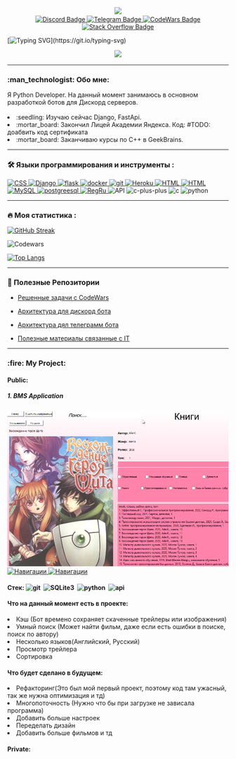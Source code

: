 <div id="header" align="center"">
  <img src="https://cdn.discordapp.com/avatars/573078029052674058/a_a0da2e0b173dc7f6ad558d42832fd398.gif" width="128"/>
</div>

<div id="badges" align="center">
  <a href="https://discordapp.com/users/573078029052674058/">
    <img src="https://img.shields.io/badge/Discord-black?style=for-the-badge&logo=discord&logoColor=blue" alt="Discord Badge"/>
  </a>
  <a href="https://t.me/Zi_ddd_d">
    <img src="https://img.shields.io/badge/Telegram-black?style=for-the-badge&logo=telegram&logoColor=white" alt="Telegram Badge"/>
  </a>
  <a href="https://www.codewars.com/users/zloiben">
      <img src="https://img.shields.io/badge/codewars-black?style=for-the-badge&logo=Codewars&logoColor=brown" alt="CodeWars Badge"/>
  </a>
  <a href="https://stackoverflow.com/users/20501135/zloiben">
      <img src="https://img.shields.io/badge/Stack Overflow-black?style=for-the-badge&logo=Stack Overflow&logoColor=orange" alt="Stack Overflow Badge"/>
  </a>
</div>

[![Typing SVG](https://readme-typing-svg.herokuapp.com?width=450&lines=Всем+привет.+Я+Даниил,+а+это+мое+резюме!)](https://git.io/typing-svg)


<div align="center">
  <img src="https://cdn.discordapp.com/banners/573078029052674058/a_777d5b08e15445e718c6ab8a6b8e8ce5.gif?size=1024"/>
</div>

---

<div id="about me">
  <div id="title">
    <h3> :man_technologist: Обо мне:</h3>
  </div>
  <div id="info">
    <div id="main">
      Я Python Developer. На данный момент занимаюсь в основном разработкой ботов для Дискорд серверов.
    </div>
    </br>
    <div id="addition">
      <li>:seedling: Изучаю сейчас Django, FastApi.</li>
      <li>:mortar_board: Закончил Лицей Академии Яндекса. Код: #TODO: доабвить код сертификата</li>
      <li>:mortar_board: Заканчиваю курсы по C++ в GeekBrains.</li>
    </div>
  </div>
</div>

---
                                                                                                                   
### :hammer_and_wrench: Языки программирования и инструменты :
<div>
  <a href="http://htmlbook.ru/css3">
    <img src="https://img.shields.io/badge/CSS3-black?style=for-the-badge&logo=CSS3&logoColor=blue" alt="CSS"/>
  </a>
  <a href="https://www.djangoproject.com/">
    <img src="https://img.shields.io/badge/Django-black?style=for-the-badge&logo=Django&logoColor=green" alt="Django"/>
  </a>
  <a href="https://flask.palletsprojects.com/en/latest/">
    <img src="https://img.shields.io/badge/flask-black?style=for-the-badge&logo=flask&logoColor=dark" alt="flask"/>
  </a>
  <a href="https://www.docker.com/">
    <img src="https://img.shields.io/badge/docker-black?style=for-the-badge&logo=docker&logoColor=blue" alt="docker"/>
  </a>
  <a href="https://git-scm.com/">
    <img src="https://img.shields.io/badge/git-black?style=for-the-badge&logo=git&logoColor=red" alt="git"/>
  </a>
  <a href="https://dashboard.heroku.com/">
    <img src="https://img.shields.io/badge/Heroku-black?style=for-the-badge&logo=Heroku&logoColor=purple" alt="Heroku"/>
  </a>
  <a href="http://htmlbook.ru/html">
    <img src="https://img.shields.io/badge/HTML5-black?style=for-the-badge&logo=HTML5&logoColor=orange" alt="HTML"/>
  </a>
  <a href="https://www.sqlite.org/index.html">
    <img src="https://img.shields.io/badge/SQLite-black?style=for-the-badge&logo=SQLite&logoColor=white" alt="HTML"/>
  </a>
  <a href="https://www.mysql.com/">
    <img src="https://img.shields.io/badge/MySQL-black?style=for-the-badge&logo=mysql&logoColor=blue" alt="MySQL"/>
  </a>
  <a href="https://www.postgresql.org/">
    <img src="https://img.shields.io/badge/Postgreesql-black?style=for-the-badge&logo=PostgreSQL&logoColor=blue" alt="postgreesql"/>
  </a>
  <a href="https://www.reg.ru/">
    <img src="https://img.shields.io/badge/Reg.Ru-black?style=for-the-badge&logo=Databricks&logoColor=blue" alt="RegRu"/>
  </a>
  <a>
    <img src="https://img.shields.io/badge/API-black?style=for-the-badge&logo=Strapi&logoColor=blue" alt="API"/>
  </a>
  <a>
    <img src="https://img.shields.io/badge/C++-black?style=for-the-badge&logo=C&logoColor=blue" alt="c-plus-plus"/>
  </a>
  <a>
    <img src="https://img.shields.io/badge/C-black?style=for-the-badge&logo=C&logoColor=blue" alt="c"/>
  </a>
  <a>
    <img src="https://img.shields.io/badge/python-black?style=for-the-badge&logo=python&logoColor=yellow" alt="python"/>
  </a>
</div>
 
---

### :fire: Моя статистика :
  
[![GitHub Streak](http://github-readme-streak-stats.herokuapp.com?user=Zloiben&theme=tokyonight&hide_border=true&locale=ru&date_format=M%20j%5B%2C%20Y%5D)](https://git.io/streak-stats)

![Codewars](https://github.r2v.ch/codewars?user=zloiben&name=true&top_languages=true&stroke=%23b362ff&theme=purple_dark)

[![Top Langs](https://github-readme-stats.vercel.app/api/top-langs/?username=Zloiben&layout=compact&theme=tokyonight)](https://github.com/anuraghazra/github-readme-stats)

---

### :pushpin: Полезные Репозитории
                                                                                                                   
 * [Решенные задачи с CodeWars](https://github.com/Zloiben/CodeWars)
                                                                                                                      
 * [Архитектура для дискорд бота](https://github.com/Zloiben/Discord-Bot-Structure)
                                                                                                                      
 * [Архитектура дял телеграмм бота](https://github.com/Zloiben/Telegram-Bot-Structure)

 * [Полезные материалы связанные с IT](https://github.com/Zloiben/Storage)

---

<div id="projects">
  <h3>:fire: My Project:</h3>
  <div id="public">
    <h4>Public:</h4>
    <div id="BMS">
      <h5>1. BMS Application</h5>
      <div id="banner">
         <img src="https://github.com/Zloiben/Zloiben/blob/main/assets/banner-in-BMS.png" alt="Навигации"/>
      </div>
      <div id="info">
        <a href="https://drive.google.com/file/d/1tstUunooTl_hQzgMTrpB1JewoeyDd_-T/view?usp=sharing">
          <img src="https://img.shields.io/badge/Навигация-black?style=for-the-badge&logo=Databricks&logoColor=orange" alt="Навигации"/>
        </a>
        <a href="https://github.com/Zloiben/Application">
          <img src="https://img.shields.io/badge/Репозиторий-black?style=for-the-badge&logo=GitHub&logoColor=Dark" alt="Навигации"/>
        </a>
      </div>
      <div id="technology">
        <div id="title">
           <h4>
              Стек:
              <img src="https://github.com/Zloiben/Profile/blob/main/assets/git.png" title="git" alt="git" width="40" height="40"/>&nbsp;
              <img src="https://cdn.icon-icons.com/icons2/2699/PNG/512/sqlite_logo_icon_170706.png"  title="SQLite3" alt="SQLite3" width="60" height="40"/>&nbsp;
              <img src="https://github.com/Zloiben/Profile/blob/main/assets/python.png" title="python" alt="python" width="40" height="40"/>&nbsp;
              <img src="https://github.com/Zloiben/Profile/blob/main/assets/api.png" title="api"  alt="api" width="40" height="40"/>&nbsp;
          </h4>
        </div>
      </div>
      <div id="in-product">
        <div id="title">
          <h4>Что на данный момент есть в проекте:</h6>
        </div>
        <div id="data-idea-in-product">
          <li>Кэш (Бот времено сохраняет скаченные трейлеры или изображения)</li>
          <li>Умный поиск (Может найти фильм, даже если есть ошибки в поиске, поиск по автору)</li>
          <li>Несколько языков(Английский, Русский)</li>
          <li>Просмотр трейлера</li>
          <li>Сортировка</li>
        </div>
      </div>
      <div id="ideas">
        <div id="title">
          <h4>Что будет сделано в будущем:</h6>
        </div>
        <div id="data-idea-in-product">
          <li>Рефакторинг(Это был мой первый проект, поэтому код там ужасный, так же нужна оптимизация и тд)</li>
          <li>Многопоточность (Нужно что бы при загрузке не зависала программа)</li>
          <li>Добавить больше настроек</li>
          <li>Переделать дизайн</li>
          <li>Добавить больше фильмов и тд</li>
        </div>
      </div>
    </div>
    <div id="LMS-System">
      <div></div>
    </div>
  </div>
  <div id="private">
    <h4>Private:</h4>
  </div>
</div>
